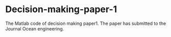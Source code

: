 # Decision-making-paper-1
The Matlab code of decision making paper1. The paper has submitted to the Journal Ocean engineering.
